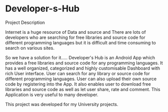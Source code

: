 # Developer-s-Hub


Project Description

Internet is a huge resource of Data and source and There are lots of developers who are searching for free libraries and source code for different programming languages but it is difficult and time consuming to search on various sites.

So we have a solution for it..... 
Developer's Hub is an Android App which provides a free libraries and source code for any programming languages.
It has a well organized, categorized and highly customisable Dashboard with rich User interface. User can search for any library or source code for different programming languages. User can also upload their own source code by registering into the App. It also enables user to download free libraries and source code as well as let user share, rate and comment. This Application is very useful to many developer. 

This project was developed for my University projects.
